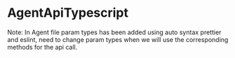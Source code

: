 # AgentApiTypescript

Note: In Agent file param types has been added using auto syntax prettier and eslint, need to change param types when we will use the corresponding methods for the api call.
